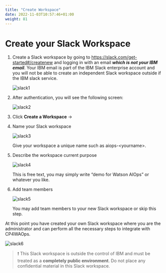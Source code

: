 ```yaml
---
title: "Create Workspace"
date: 2022-11-03T10:57:46+01:00
weight: 81
---
```




# Create your Slack Workspace

1. Create a Slack workspace by going to https://slack.com/get-started#/createnew and logging in with an email <i>**which is not your IBM email**</i>. Your IBM email is part of the IBM Slack enterprise account and you will not be able to create an independent Slack workspace outside if the IBM slack service. 

    ![slack1](/cp4waiops-training/pics/slack/slack1.png)

2. After authentication, you will see the following screen:

   ![slack2](/cp4waiops-training/pics/slack/slack2.png)

 
3. Click **Create a Workspace** ->

4. Name your Slack workspace

   ![slack3](/cp4waiops-training/pics/slack/slack3.png)

    Give your workspace a unique name such as aiops-\<yourname\>.

5. Describe the workspace current purpose

   ![slack4](/cp4waiops-training/pics/slack/slack4.png)

    This is free text, you may simply write “demo for Watson AIOps” or whatever you like.

6. Add team members

   ![slack5](/cp4waiops-training/pics/slack/slack5.png)

    You may add team members to your new Slack workspace or skip this step.


At this point you have created your own Slack workspace where you are the administrator and can perform all the necessary steps to integrate with CP4WAOps.

![slack6](/cp4waiops-training/pics/slack/slack6.png)

> ❗ This Slack workspace is outside the control of IBM and must be treated as a **completely public environment**. Do not place any confidential material in this Slack workspace.
